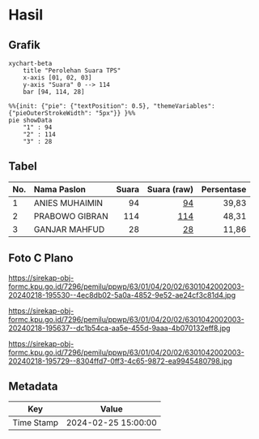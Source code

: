 # Hasil

## Grafik

```mermaid
xychart-beta
    title "Perolehan Suara TPS"
    x-axis [01, 02, 03]
    y-axis "Suara" 0 --> 114
    bar [94, 114, 28]
```

```mermaid
%%{init: {"pie": {"textPosition": 0.5}, "themeVariables": {"pieOuterStrokeWidth": "5px"}} }%%
pie showData
    "1" : 94
    "2" : 114
    "3" : 28
```

## Tabel

| No. | Nama Paslon    | Suara | Suara (raw) | Persentase |
|:--- |:-------------- | -----:| -----------:| ----------:|
| 1   | ANIES MUHAIMIN | 94    | [94][p-1]   | 39,83      |
| 2   | PRABOWO GIBRAN | 114   | [114][p-2]  | 48,31      |
| 3   | GANJAR MAHFUD  | 28    | [28][p-3]   | 11,86      |


[p-1]: https://github.com/gigit-pemilu/pemilu-2024/blob/main/pilpres/hitung-suara/sub/63-kalimantan-selatan/sub/01-tanah-laut/sub/04-kurau/sub/2002-maluka-baulin/sub/003-tps/sub/paslon-1.txt
[p-2]: https://github.com/gigit-pemilu/pemilu-2024/blob/main/pilpres/hitung-suara/sub/63-kalimantan-selatan/sub/01-tanah-laut/sub/04-kurau/sub/2002-maluka-baulin/sub/003-tps/sub/paslon-2.txt
[p-3]: https://github.com/gigit-pemilu/pemilu-2024/blob/main/pilpres/hitung-suara/sub/63-kalimantan-selatan/sub/01-tanah-laut/sub/04-kurau/sub/2002-maluka-baulin/sub/003-tps/sub/paslon-3.txt

## Foto C Plano

https://sirekap-obj-formc.kpu.go.id/7296/pemilu/ppwp/63/01/04/20/02/6301042002003-20240218-195530--4ec8db02-5a0a-4852-9e52-ae24cf3c81d4.jpg

https://sirekap-obj-formc.kpu.go.id/7296/pemilu/ppwp/63/01/04/20/02/6301042002003-20240218-195637--dc1b54ca-aa5e-455d-9aaa-4b070132eff8.jpg

https://sirekap-obj-formc.kpu.go.id/7296/pemilu/ppwp/63/01/04/20/02/6301042002003-20240218-195729--8304ffd7-0ff3-4c65-9872-ea9945480798.jpg


## Metadata

| Key        | Value               |
| ---------- | ------------------- |
| Time Stamp | 2024-02-25 15:00:00 |



